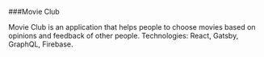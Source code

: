 ###Movie Club

Movie Club is an application that helps people to choose movies based on opinions and feedback of other people. Technologies: React, Gatsby, GraphQL, Firebase.
